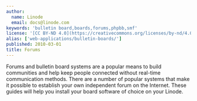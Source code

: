 ```yaml
---
author:
  name: Linode
  email: docs@linode.com
keywords: 'bulletin board,boards,forums,phpbb,smf'
license: '[CC BY-ND 4.0](https://creativecommons.org/licenses/by-nd/4.0)'
alias: ['web-applications/bulletin-boards/']
published: 2010-03-01
title: Forums
---
```


Forums and bulletin board systems are a popular means to build communities and help keep people connected without real-time communication methods. There are a number of popular systems that make it possible to establish your own independent forum on the Internet. These guides will help you install your board software of choice on your Linode.
